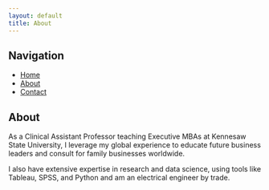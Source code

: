 ```yaml
---
layout: default
title: About
---
```

## Navigation

- [Home](index.md)
- [About](about.md)
- [Contact](contact.md)

## About

As a Clinical Assistant Professor teaching Executive MBAs at Kennesaw State University, I leverage my global experience to educate future business leaders and consult for family businesses worldwide.  

I also have extensive expertise in research and data science, using tools like Tableau, SPSS, and Python and am an electrical engineer by trade.
